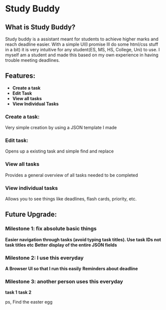 # Study Buddy

## What is Study Buddy?
Study buddy is a assistant meant for students to achieve higher marks and reach deadline easier. With a simple UI(I promise Ill do some html/css stuff in a bit) it is very intuitive for any student(ES, MS, HS, College, Uni) to use. I myself am a student and made this based on my own experience in having trouble meeting deadlines.

## Features:
* **Create a task**
* **Edit Task**
* **View all tasks**
* **View Individual Tasks**

### Create a task:
Very simple creation by using a JSON template I made

### Edit task:
Opens up a existing task and simple find and replace

### View all tasks
Provides a general overview of all tasks needed to be completed

### View individual tasks
Allows you to see things like deadlines, flash cards, priority, etc.

## Future Upgrade:

### Milestone 1: fix absolute basic things
**Easier navigation through tasks (avoid typing task titles). Use task IDs not task titles etc**
**Better display of the entire JSON fields**

### Milestone 2: I use this everyday
**A Browser UI so that I run this easily**
**Reminders about deadline**

### Milestone 3: another person uses this everyday
**task 1**
**task 2**




ps, Find the easter egg